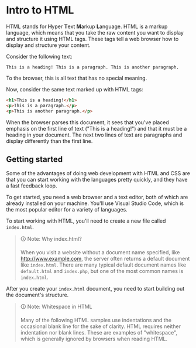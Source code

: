 # Intro to HTML

HTML stands for **H**yper **T**ext **M**arkup **L**anguage. HTML is a markup language, which means that you take the raw content you want to display and structure it using HTML tags. These tags tell a web browser how to display and structure your content.

Consider the following text:

```
This is a heading! This is a paragraph. This is another paragraph.
```

To the browser, this is all text that has no special meaning.

Now, consider the same text marked up with HTML tags:

```html
<h1>This is a heading!</h1>
<p>This is a paragraph.</p>
<p>This is another paragraph.</p>
```

When the browser parses this document, it sees that you've placed emphasis on the first line of text ("This is a heading!") and that it must be a heading in your document. The next two lines of text are paragraphs and display differently than the first line.

## Getting started

Some of the advantages of doing web development with HTML and CSS are that you can start working with the languages pretty quickly, and they have a fast feedback loop.

To get started, you need a web browser and a text editor, both of which are already installed on your machine. You'll use Visual Studio Code, which is the most popular editor for a variety of languages.

To start working with HTML, you'll need to create a new file called `index.html`.

>🛈 Note: Why index.html?
>
>When you visit a website without a document name specified, like http://www.example.com, the server often returns a default document like `index.html`. There are many typical default document names like `default.html` and `index.php`, but one of the most common names is `index.html`.

After you create your `index.html` document, you need to start building out the document's structure.

>🛈 Note: Whitespace in HTML
>
>Many of the following HTML samples use indentations and the occasional blank line for the sake of clarity. HTML requires neither indentation nor blank lines. These are examples of "whitespace", which is generally ignored by browsers when reading HTML.